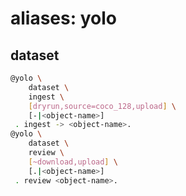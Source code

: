 # aliases: yolo

## dataset

```bash
@yolo \
	dataset \
	ingest \
	[dryrun,source=coco_128,upload] \
	[-|<object-name>]
 . ingest -> <object-name>.
@yolo \
	dataset \
	review \
	[~download,upload] \
	[.|<object-name>]
 . review <object-name>.
```
